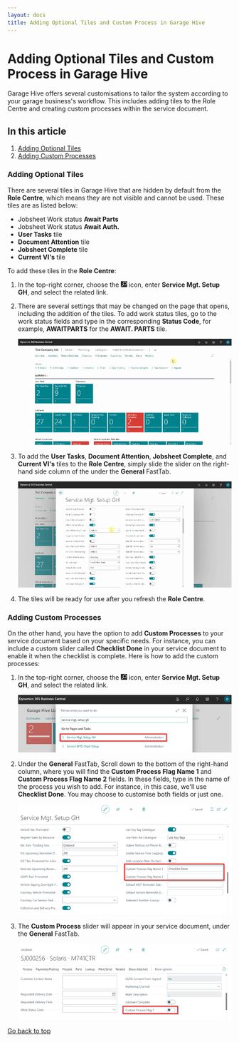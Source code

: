 ```yaml
---
layout: docs
title: Adding Optional Tiles and Custom Process in Garage Hive
---
```


<a name="top"></a>

# Adding Optional Tiles and Custom Process in Garage Hive
Garage Hive offers several customisations to tailor the system according to your garage business's workflow. This includes adding tiles to the Role Centre and creating custom processes within the service document.

## In this article
1. [Adding Optional Tiles](#adding-optional-tiles)
2. [Adding Custom Processes](#adding-custom-processes)

### Adding Optional Tiles
There are several tiles in Garage Hive that are hidden by default from the **Role Centre**, which means they are not visible and cannot be used. These tiles are as listed below:
   * Jobsheet Work status **Await Parts**
   * Jobsheet Work status **Await Auth.**
   * **User Tasks** tile
   * **Document Attention** tile
   * **Jobsheet Complete** tile
   * **Current VI's** tile

To add these tiles in the **Role Centre**:
1. In the top-right corner, choose the ![](media/search_icon.png) icon, enter **Service Mgt. Setup GH**, and select the related link.
2. There are several settings that may be changed on the page that opens, including the addition of the tiles. To add work status tiles, go to the work status fields and type in the corresponding **Status Code**, for example, **AWAITPARTS** for the **AWAIT. PARTS** tile.

   ![](media/garagehive-optional-tiles1.gif)

3. To add the **User Tasks**, **Document Attention**, **Jobsheet Complete**, and **Current VI's** tiles to the **Role Centre**, simply slide the slider on the right-hand side column of the under the **General** FastTab.

   ![](media/garagehive-optional-tiles2.gif)

4. The tiles will be ready for use after you refresh the **Role Centre**.

### Adding Custom Processes
On the other hand, you have the option to add **Custom Processes** to your service document based on your specific needs. For instance, you can include a custom slider called **Checklist Done** in your service document to enable it when the checklist is complete. Here is how to add the custom processes:
1. In the top-right corner, choose the ![](media/search_icon.png) icon, enter **Service Mgt. Setup GH**, and select the related link.

   ![](media/garagehive-custom-processes1.png)

2. Under the **General** FastTab, Scroll down to the bottom of the right-hand column, where you will find the **Custom Process Flag Name 1** and **Custom Process Flag Name 2** fields. In these fields, type in the name of the process you wish to add. For instance, in this case, we'll use **Checklist Done**. You may choose to customise both fields or just one.

   ![](media/garagehive-custom-processes2.png)

3. The **Custom Process** slider will appear in your service document, under the **General** FastTab.

   ![](media/garagehive-custom-processes3.png)


[Go back to top](#top)